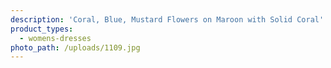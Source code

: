 ```yaml
---
description: 'Coral, Blue, Mustard Flowers on Maroon with Solid Coral'
product_types:
  - womens-dresses
photo_path: /uploads/1109.jpg
---
```

